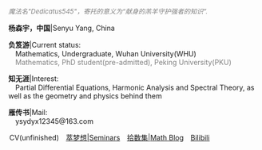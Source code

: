<style>
.bjimg{
  position: fixed;
  top: 0;
  left: 0;
  width:100%;
height:100%;
min-width: 1000px;
z-index:-10;
zoom: 1;
  background-image: url(https://github.com/SenyuYangPDELearner/SenyuYangPDELearner.github.io/blob/main/images/1701785178015.jpeg?raw=true);
  background-repeat: no-repeat;
  background-size: contain;
  background-position: center 0;
  opacity: 0.3;
  }
</style>
<head>    
<script src="https://cdn.mathjax.org/mathjax/latest/MathJax.js?config=TeX-AMS-MML_HTMLorMML" type="text/javascript"></script>
<script type="text/x-mathjax-config">
MathJax.Hub.Config({
        tex2jax: {
        skipTags: ['script', 'noscript', 'style', 'textarea', 'pre'],
        inlineMath: [['$','$']]
        }
});
</script>
</head>
<div class="bjimg"></div>

*<font size="2" color="grey">魔法名"Dedicatus545"，寄托的意义为“献身的羔羊守护强者的知识”. </font>*

<p><b>杨森宇，中国</b>|Senyu Yang, China</p>
<p><b>负笈游</b>|Current status: <br>
  &emsp;Mathematics, Undergraduate, Wuhan University(WHU)<br>
  &emsp;<font color="grey">Mathematics, PhD student(pre-admitted), Peking University(PKU) </font> </p>
<p><b>知无涯</b>|Interest: <br> 
  &emsp;Partial Differential Equations, Harmonic Analysis and Spectral Theory, as well as the geometry and physics behind them</p>
<p><b>雁传书</b>|Mail: <br>
  &emsp;ysydyx12345@163.com</p>
<a style="margin-left: 2px">CV(unfinished)</a>&emsp;<a href="seminars" target="_blank">萃梦想|Seminars</a>&emsp;<a href="blog" target="_blank">拾数集|Math Blog</a>&emsp;<a href="https://space.bilibili.com/693415657?spm_id_from=333.1007.0.0" target="_blank">Bilibili</a>
